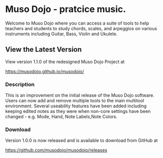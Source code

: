 # Muso Dojo - pratcice music.

Welcome to Muso Dojo where you can access a suite of tools to help teachers and students to study chords, scales, and arpeggios on various instruments including Guitar, Bass, Violin and Ukulele.

## View the Latest Version

View version 1.1.0 of the redesigned Muso Dojo Project at

https://musodojo.github.io/musodojo/

### Description

This is an improvement on the initial release of the Muso Dojo software. Users can now add and remove multiple tools to the main multitool environment. Several useability features have been added including keeping edited notes as they were when non-core settings have been changed - e.g. Mode, Hand, Note Labels,Note Colors.

### Download

Version 1.0.0 is now released and is available to download from GitHub at

https://github.com/musodojo/musodojo/releases
